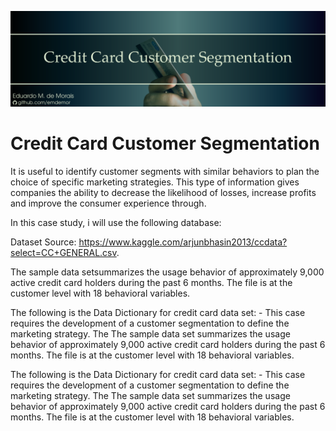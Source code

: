 ![title](https://raw.githubusercontent.com/emdemor/credit-card-customers/master/source/banner.png)


# Credit Card Customer Segmentation



It is useful to identify customer segments with similar behaviors to plan the choice of specific marketing strategies. This type of information gives companies the ability to decrease the likelihood of losses, increase profits and improve the consumer experience through.

In this case study, i will use the following database:

Dataset Source: https://www.kaggle.com/arjunbhasin2013/ccdata?select=CC+GENERAL.csv.

The sample data setsummarizes the usage behavior of approximately 9,000 active credit card holders during the past 6 months. The file is at the customer level with 18 behavioral variables.

The following is the Data Dictionary for credit card data set: -
This case requires the development of a customer segmentation to define the marketing strategy. The
The sample data set summarizes the usage behavior of approximately 9,000 active credit card holders during the past 6 months. The file is at the customer level with 18 behavioral variables.

The following is the Data Dictionary for credit card data set: -
This case requires the development of a customer segmentation to define the marketing strategy. The
The sample data set summarizes the usage behavior of approximately 9,000 active credit card holders during the past 6 months. The file is at the customer level with 18 behavioral variables.